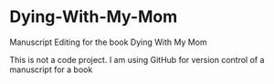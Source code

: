 # Dying-With-My-Mom
Manuscript Editing for the book Dying With My Mom

This is not a code project. I am using GitHub for version control of a manuscript for a book
